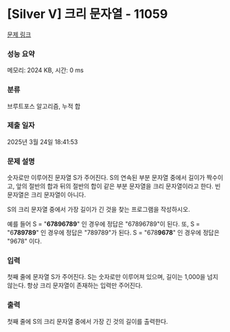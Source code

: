 # [Silver V] 크리 문자열 - 11059 

[문제 링크](https://www.acmicpc.net/problem/11059) 

### 성능 요약

메모리: 2024 KB, 시간: 0 ms

### 분류

브루트포스 알고리즘, 누적 합

### 제출 일자

2025년 3월 24일 18:41:53

### 문제 설명

<p>숫자로만 이루어진 문자열 S가 주어진다. S의 연속된 부분 문자열 중에서 길이가 짝수이고, 앞의 절반의 합과 뒤의 절반의 합이 같은 부분 문자열을 크리 문자열이라고 한다. 빈 문자열은 크리 문자열이 아니다.</p>

<p>S의 크리 문자열 중에서 가장 길이가 긴 것을 찾는 프로그램을 작성하시오.</p>

<p>예를 들어 S = "<strong>67896789</strong>" 인 경우에 정답은 "67896789"이 된다. 또, S = "6<strong>789789</strong>" 인 경우에 정답은 "789789"가 된다. S = "678<strong>9678</strong>" 인 경우에 정답은 "9678" 이다.</p>

### 입력 

 <p>첫째 줄에 문자열 S가 주어진다. S는 숫자로만 이루어져 있으며, 길이는 1,000을 넘지 않는다. 항상 크리 문자열이 존재하는 입력만 주어진다.</p>

### 출력 

 <p>첫째 줄에 S의 크리 문자열 중에서 가장 긴 것의 길이를 출력한다.</p>

